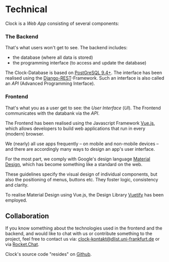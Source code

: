 # Technical

Clock is a _Web App_ consisting of several components:

### The Backend

That's what users won't get to see. The backend includes:

* the database \(where all data is stored\)
* the programming interface \(to access and update the database\)

The Clock-Database is based on [PostGreSQL 9.4+](https://www.postgresql.org/). The interface has been realised using the [Django-REST](https://www.django-rest-framework.org/)-Framework. Such an interface is also called an _API_ \(Advanced Programming Interface\).

### Frontend

That's what you as a user get to see: the _User Interface_ \(_UI_\). The Frontend communicates with the databank via the _API_.

The Frontend has been realised using the Javascript Framework [Vue.js](http://vuejs.org), which allows developers to build web applications that run in every \(modern\) browser.

We \(nearly\) all use apps frequently – on mobile and non-mobile devices – and there are accordingly many ways to design an app's user interface.

For the most part, we comply with Google's design language [Material Design](http://material.io), which has become something like a standard on the web.

These guidelines specify the visual design of individual components, but also the positioning of menus, buttons etc. They foster logic, consistency and clarity.

To realise Material Design using Vue.js, the Design Library [Vuetify](http://vuetifyjs.com) has been employed.

## Collaboration

If you know something about the technologies used in the frontend and the backend, and would like to chat with us or contribute something to the project, feel free to contact us via: [clock-kontakt@dlist.uni-frankfurt.de](mailto:clock-kontakt@dlist.uni-frankfurt.de) or via [Rocket.Chat](https://chat.studiumdigitale.uni-frankfurt.de/channel/clock_user).

Clock's source code "resides" on [Github](https://github.com/ClockGU).

